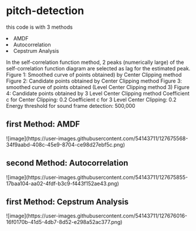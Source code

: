 ﻿# pitch-detection

this code is with 3 methods
  <li> AMDF </li>
  <li> Autocorrelation </li>
  <li> Cepstrum Analysis </li>

In the self-correlation function method, 2 peaks (numerically large) of the self-correlation function diagram are selected as lag for the estimated peak.
Figure 1: Smoothed curve of points obtained) by Center Clipping method
Figure 2: Candidate points obtained by Center Clipping method
Figure 3: smoothed curve of points obtained (Level Center Clipping method 3)
Figure 4: Candidate points obtained by 3 Level Center Clipping method
Coefficient c for Center Clipping: 0.2
Coefficient c for 3 Level Center Clipping: 0.2
Energy threshold for sound frame detection: 500,000

<h2> first Method: AMDF </h2>
![image](https://user-images.githubusercontent.com/54143711/127675568-34f9aabd-408c-45e9-8704-ce98d27ebf5c.png)


<h2> second Method: Autocorrelation </h2>
![image](https://user-images.githubusercontent.com/54143711/127675855-17baa104-aa02-4fdf-b3c9-f443f152ae43.png)



<h2> first Method: Cepstrum Analysis </h2>
![image](https://user-images.githubusercontent.com/54143711/127676016-16f0170b-41d5-4db7-8d52-e298a52ac377.png)


